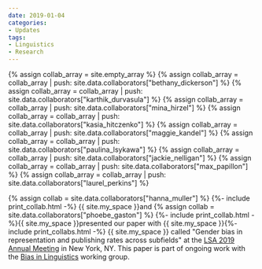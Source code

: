 ```yaml
---
date: 2019-01-04
categories:
- Updates
tags:
- Linguistics
- Research
---
```


{% assign collab_array = site.empty_array %}
{% assign collab_array = collab_array | push: site.data.collaborators["bethany_dickerson"] %}
{% assign collab_array = collab_array | push: site.data.collaborators["karthik_durvasula"] %}
{% assign collab_array = collab_array | push: site.data.collaborators["mina_hirzel"] %}
{% assign collab_array = collab_array | push: site.data.collaborators["kasia_hitczenko"] %}
{% assign collab_array = collab_array | push: site.data.collaborators["maggie_kandel"] %}
{% assign collab_array = collab_array | push: site.data.collaborators["paulina_lsykawa"] %}
{% assign collab_array = collab_array | push: site.data.collaborators["jackie_nelligan"] %}
{% assign collab_array = collab_array | push: site.data.collaborators["max_papillon"] %}
{% assign collab_array = collab_array | push: site.data.collaborators["laurel_perkins"] %}

{% assign collab = site.data.collaborators["hanna_muller"] %}
{%- include print_collab.html -%} {{ site.my_space }}and
{% assign collab = site.data.collaborators["phoebe_gaston"] %}
{%- include print_collab.html -%}{{ site.my_space }}presented our paper with
{{ site.my_space }}{%- include print_collabs.html -%} {{ site.my_space }}
called "Gender bias in representation and publishing rates across subfields" at the <a href="https://www.linguisticsociety.org/event/lsa-2019-annual-meeting">LSA 2019 Annual Meeting</a> in New York, NY. This paper is part of ongoing work with the <a href="https://biasinlinguistics.org/">Bias in Linguistics</a> working group.

<!-- more -->
